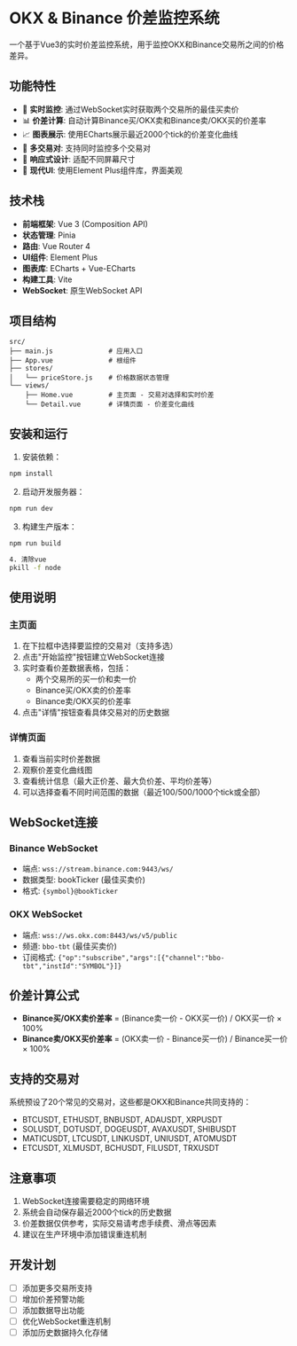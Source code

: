 # OKX & Binance 价差监控系统

一个基于Vue3的实时价差监控系统，用于监控OKX和Binance交易所之间的价格差异。

## 功能特性

- 🔄 **实时监控**: 通过WebSocket实时获取两个交易所的最佳买卖价
- 📊 **价差计算**: 自动计算Binance买/OKX卖和Binance卖/OKX买的价差率
- 📈 **图表展示**: 使用ECharts展示最近2000个tick的价差变化曲线
- 🎯 **多交易对**: 支持同时监控多个交易对
- 📱 **响应式设计**: 适配不同屏幕尺寸
- 🎨 **现代UI**: 使用Element Plus组件库，界面美观

## 技术栈

- **前端框架**: Vue 3 (Composition API)
- **状态管理**: Pinia
- **路由**: Vue Router 4
- **UI组件**: Element Plus
- **图表库**: ECharts + Vue-ECharts
- **构建工具**: Vite
- **WebSocket**: 原生WebSocket API

## 项目结构

```
src/
├── main.js              # 应用入口
├── App.vue              # 根组件
├── stores/
│   └── priceStore.js    # 价格数据状态管理
└── views/
    ├── Home.vue         # 主页面 - 交易对选择和实时价差
    └── Detail.vue       # 详情页面 - 价差变化曲线
```

## 安装和运行

1. 安装依赖：
```bash
npm install
```

2. 启动开发服务器：
```bash
npm run dev
```

3. 构建生产版本：
```bash
npm run build

4. 清除vue
pkill -f node
```

## 使用说明

### 主页面
1. 在下拉框中选择要监控的交易对（支持多选）
2. 点击"开始监控"按钮建立WebSocket连接
3. 实时查看价差数据表格，包括：
   - 两个交易所的买一价和卖一价
   - Binance买/OKX卖的价差率
   - Binance卖/OKX买的价差率
4. 点击"详情"按钮查看具体交易对的历史数据

### 详情页面
1. 查看当前实时价差数据
2. 观察价差变化曲线图
3. 查看统计信息（最大正价差、最大负价差、平均价差等）
4. 可以选择查看不同时间范围的数据（最近100/500/1000个tick或全部）

## WebSocket连接

### Binance WebSocket
- 端点: `wss://stream.binance.com:9443/ws/`
- 数据类型: bookTicker (最佳买卖价)
- 格式: `{symbol}@bookTicker`

### OKX WebSocket
- 端点: `wss://ws.okx.com:8443/ws/v5/public`
- 频道: `bbo-tbt` (最佳买卖价)
- 订阅格式: `{"op":"subscribe","args":[{"channel":"bbo-tbt","instId":"SYMBOL"}]}`

## 价差计算公式

- **Binance买/OKX卖价差率** = (Binance卖一价 - OKX买一价) / OKX买一价 × 100%
- **Binance卖/OKX买价差率** = (OKX卖一价 - Binance买一价) / Binance买一价 × 100%

## 支持的交易对

系统预设了20个常见的交易对，这些都是OKX和Binance共同支持的：

- BTCUSDT, ETHUSDT, BNBUSDT, ADAUSDT, XRPUSDT
- SOLUSDT, DOTUSDT, DOGEUSDT, AVAXUSDT, SHIBUSDT
- MATICUSDT, LTCUSDT, LINKUSDT, UNIUSDT, ATOMUSDT
- ETCUSDT, XLMUSDT, BCHUSDT, FILUSDT, TRXUSDT

## 注意事项

1. WebSocket连接需要稳定的网络环境
2. 系统会自动保存最近2000个tick的历史数据
3. 价差数据仅供参考，实际交易请考虑手续费、滑点等因素
4. 建议在生产环境中添加错误重连机制

## 开发计划

- [ ] 添加更多交易所支持
- [ ] 增加价差预警功能
- [ ] 添加数据导出功能
- [ ] 优化WebSocket重连机制
- [ ] 添加历史数据持久化存储 
